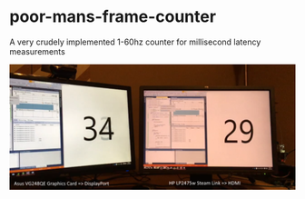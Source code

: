 # poor-mans-frame-counter
A very crudely implemented 1-60hz counter for millisecond latency measurements

![Image](https://raw.githubusercontent.com/jogleasonjr/poor-mans-frame-counter/master/images/shot0.png)
